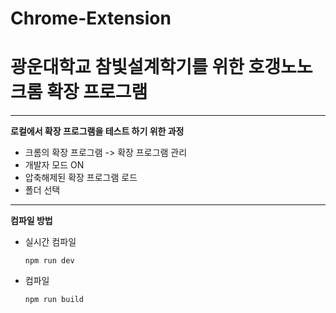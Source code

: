 # Chrome-Extension
# 광운대학교 참빛설계학기를 위한 호갱노노 크롬 확장 프로그램
---
  
**로컬에서 확장 프로그램을 테스트 하기 위한 과정**
- 크롬의 확장 프로그램 -> 확장 프로그램 관리
- 개발자 모드 ON
- 압축해제된 확장 프로그램 로드
- 폴더 선택  


---
**컴파일 방법**
- 실시간 컴파일
  ```
  npm run dev
  ```

- 컴파일
  ```
  npm run build
  ```
